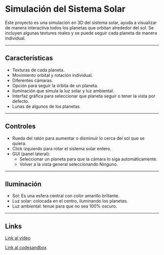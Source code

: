 #  Simulación del Sistema Solar

Este proyecto es una simulación en 3D del sistema solar, ayuda a visualizar de manera interactiva todos los planetas que orbitan alrededor del sol. 
Se incluyen algunas textures reales y se puede seguir cada planeta de manera individual.

---

## Características

- Texturas de cada planeta.
- Movimiento orbital y rotación individual.
- Diferentes cámaras.
- Opción para seguir la órbita de un planeta.
- Iluminación que simula la luz solar y luz ambiental.
- Interfaz gráfica para seleccionar que planeta seguir o tener la vista por defecto.
- Lunas de algunos de los planetas

---

## Controles

- Rueda del ratón para aumentar o disminuir lo cerca del sol que se quiera.
- Click izquierdo para rotar el sistema solar entero.
- GUI (panel lateral):
  - Seleccionar un planeta para que la cámara lo siga automáticamente.
  - Volver a la vista general seleccionando Ninguno.

---

## Iluminación

- Sol: Es una esfera central con color amarillo brillante.
- Luz solar: colocada en el centro, iluminando los planetas.
- Luz ambiental: tenue para que no sea 100% oscuro.

---
## Links 

[Link al vídeo](https://drive.google.com/file/d/1GEmERJWQEL_XIAE2Zn3cwbNX7sI5FZRf/view?usp=sharing)

[Link al codesandbox](https://codesandbox.io/p/sandbox/ig2526-entrega-sistema-solar-ydjfrz)

